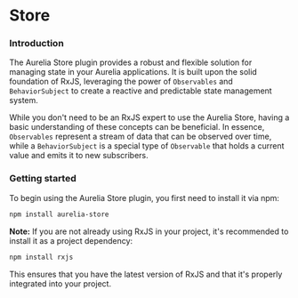 # Store

### Introduction

The Aurelia Store plugin provides a robust and flexible solution for managing state in your Aurelia applications. It is built upon the solid foundation of RxJS, leveraging the power of `Observables` and `BehaviorSubject` to create a reactive and predictable state management system.&#x20;

While you don't need to be an RxJS expert to use the Aurelia Store, having a basic understanding of these concepts can be beneficial. In essence, `Observables` represent a stream of data that can be observed over time, while a `BehaviorSubject` is a special type of `Observable` that holds a current value and emits it to new subscribers.

### Getting started

To begin using the Aurelia Store plugin, you first need to install it via npm:

```bash
npm install aurelia-store
```

**Note:** If you are not already using RxJS in your project, it's recommended to install it as a project dependency:

```bash
npm install rxjs
```

This ensures that you have the latest version of RxJS and that it's properly integrated into your project.
